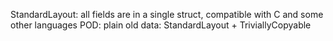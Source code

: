 StandardLayout: all fields are in a single struct, compatible with C and some other languages
POD: plain old data: StandardLayout + TriviallyCopyable
